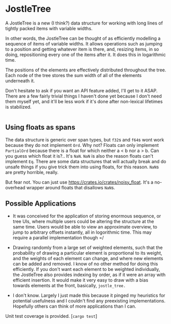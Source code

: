 # JostleTree

A JostleTree is a new (I think?) data structure for working with long lines of tightly packed items with variable widths.

In other words, the JostleTree can be thought of as efficiently modelling a sequence of items of variable widths. It allows operations such as jumping to a position and getting whatever item is there, and, resizing items, in so doing, repositioning every one of the items after it. It does this in logarithmic time.

The positions of the elements are effectively distributed throughout the tree. Each node of the tree stores the sum width of all of the elements underneath it.

Don't hesitate to ask if you want an API feature added, I'll get to it ASAP. There are a few fairly trivial things I haven't done yet because I don't need them myself yet, and it'll be less work if it's done after non-lexical lifetimes is stabilized.


```rust

```

## Using floats as spans

The data structure is generic over span types, but `f32`s and `f64`s wont work because they do not implement `Ord`. Why not? Floats can only implement `PartialOrd` because there is a float for which neither a < b nor a > b. Can you guess which float it is?.. It's `NaN`. `NaN` is also the reason floats can't implement `Eq`. There are some data structures that will actually break and do unsafe things if you give trick them into using floats, for this reason. `NaN`s are pretty horrible, really.

But fear not. You can just use https://crates.io/crates/noisy_float. It's a no-overhead wrapper around floats that disallows `NaN`s.


## Possible Applications

* It was conceived for the application of storing enormous sequence, or tree UIs, where multiple users could be altering the structure at the same time. Users would be able to view an approximate overview, to jump to arbitrary offsets instantly, all in logorithmic time. This may require a parallel implementation though =/

* Drawing randomly from a large set of weighted elements, such that the probability of drawing a particular element is proportional to its weight, and the weights of each element can change, and where new elements can be added and removed. I know of no other method for doing this efficiently. If you don't want each element to be weighted individually, the JostleTree also provides indexing by order, as if it were an array with efficient insertion. It would make it very easy to draw with a bias towards elements at the front, basically, `jostle_tree.`

* I don't know. Largely I just made this because it pinged my heuristics for potential usefulness and I couldn't find any preexisting implementations. Hopefully others can think of more applications than I can.

Unit test coverage is provided. [`cargo test`]
